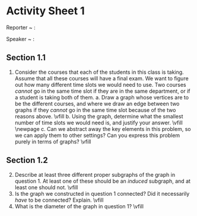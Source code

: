 # Activity Sheet 1

Reporter
  ~ :

Speaker
  ~ :

## Section 1.1

1. Consider the courses that each of the students in this class is taking. Assume that all these courses will have a final exam. We want to figure out how many different time slots we would need to use. Two courses *cannot* go in the same time slot if they are in the same department, or if a student is taking both of them.
    a. Draw a graph whose vertices are to be the different courses, and where we draw an edge between two graphs if they *cannot* go in the same time slot because of the two reasons above.
    \vfill
    b. Using the graph, determine what the smallest number of time slots we would need is, and justify your answer.
    \vfill
    \newpage
    c. Can we abstract away the key elements in this problem, so we can apply them to other settings? Can you express this problem purely in terms of graphs?
    \vfill

## Section 1.2

2. Describe at least three different proper subgraphs of the graph in question 1. At least one of these should be an *induced* subgraph, and at least one should not.
\vfill
3. Is the graph we constructed in question 1 connected? Did it necessarily *have* to be connected? Explain.
\vfill
4. What is the diameter of the graph in question 1?
\vfill
